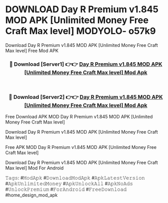 # DOWNLOAD Day R Premium v1.845 MOD APK [Unlimited Money Free Craft Max level] MODYOLO- o57k9
Download Day R Premium v1.845 MOD APK [Unlimited Money Free Craft Max level] Free Mod APK

<div align="center">
<h3>🔴 Download [Server1] 👉👉 <a href="https://apk-comot.site?title=Day_R_Premium_v1.845_MOD_APK_[Unlimited_Money_Free_Craft_Max_level]">Day R Premium v1.845 MOD APK [Unlimited Money Free Craft Max level] Mod Apk</a></h3><br>

<h3>🔴 Download [Server2] 👉👉 <a href="https://apk-comot.site?title=Day_R_Premium_v1.845_MOD_APK_[Unlimited_Money_Free_Craft_Max_level]">Day R Premium v1.845 MOD APK [Unlimited Money Free Craft Max level] Mod Apk</a></h3>
</div>


Free Download APK MOD Day R Premium v1.845 MOD APK [Unlimited Money Free Craft Max level]

Download Day R Premium v1.845 MOD APK [Unlimited Money Free Craft Max level] 

Free APK MOD Day R Premium v1.845 MOD APK [Unlimited Money Free Craft Max level] 

Download Day R Premium v1.845 MOD APK [Unlimited Money Free Craft Max level] Mod For Android

𝚃𝚊𝚐𝚜: #𝙼𝚘𝚍𝙰𝚙𝚔 #𝙳𝚘𝚠𝚗𝚕𝚘𝚊𝚍𝙼𝚘𝚍𝙰𝚙𝚔 #𝙰𝚙𝚔𝙻𝚊𝚝𝚎𝚜𝚝𝚅𝚎𝚛𝚜𝚒𝚘𝚗 #𝙰𝚙𝚔𝚄𝚗𝚕𝚒𝚖𝚒𝚝𝚎𝚍𝙼𝚘𝚗𝚎𝚢 #𝙰𝚙𝚔𝚄𝚗𝚕𝚘𝚌𝚔𝙰𝚕𝚕 #𝙰𝚙𝚔𝙽𝚘𝙰𝚍𝚜 #𝚄𝚗𝚕𝚘𝚌𝚔𝙿𝚛𝚎𝚖𝚒𝚞𝚖 #𝙵𝚘𝚛𝙰𝚗𝚍𝚛𝚘𝚒𝚍 #𝙵𝚛𝚎𝚎𝙳𝚘𝚠𝚗𝚕𝚘𝚊𝚍 #home_design_mod_apk